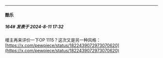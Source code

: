 ﻿
*****

####  酷乐  
##### 164#       发表于 2024-8-11 17:32

楼主再来评价一下OP 1115？这次又是另一种风格：
[https://x.com/pewpiece/status/1822439072973070620](https://x.com/pewpiece/status/1822439072973070620)

